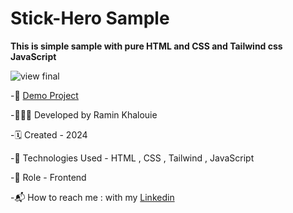 # Stick-Hero Sample

**This is simple sample with pure HTML and CSS and Tailwind css JavaScript**


![view final](https://raminkhalouie.github.io/Stick-Hero/src/assets/images/1.png)

-📎 [Demo Project](https://raminkhalouie.github.io/Stick-Hero/src)

-🧑🏻‍💻 Developed by Ramin Khalouie

-🗓 Created - 2024

-🔧 Technologies Used - HTML , CSS  , Tailwind , JavaScript


-📌 Role - Frontend

-📬 How to reach me : with my  [Linkedin](https://www.linkedin.com/in/ramin-khalouie-83902a20a/)

